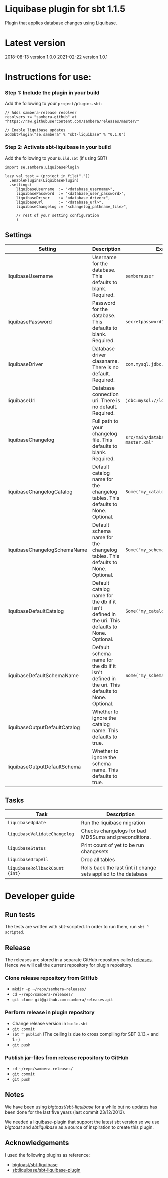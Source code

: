 Liquibase plugin for sbt 1.1.5
====================================
Plugin that applies database changes using Liquibase.

# Latest version
2018-08-13  version 1.0.0
2021-02-22  version 1.0.1

# Instructions for use:
### Step 1: Include the plugin in your build

Add the following to your `project/plugins.sbt`:

    // Adds sambera-release resolver
    resolvers += "sambera-github" at "https://raw.githubusercontent.com/sambera/releases/master/"

    // Enable liquibase updates
    addSbtPlugin("se.sambera" % "sbt-liquibase" % "0.1.0")

### Step 2: Activate sbt-liquibase in your build

Add the following to your `build.sbt` (if using SBT)
    
    import se.sambera.LiquibasePlugin
    
    lazy val test = (project in file("."))
      .enablePlugins(LiquibasePlugin)
      .settings(
         liquibaseUsername  := "<database_username>",
         liquibasePassword  := "<database_user_password>",
         liquibaseDriver    := "<database_driver>",
         liquibaseUrl       := "<database_url>",
         liquibaseChangelog := "<changelog_pathname_file>",
         
         // rest of your setting configuration
         )

## Settings

|Setting|Description|Example|
|-------|-----------|-------|
|liquibaseUsername|Username for the database. This defaults to blank. Required.|`samberauser`|
|liquibasePassword|Password for the database. This defaults to blank. Required.|`secretpassword123`|
|liquibaseDriver|Database driver classname. There is no default. Required.|`com.mysql.jdbc.Driver`|
|liquibaseUrl|Database connection uri. There is no default. Required.|`jdbc:mysql://localhost:3306/mydb`|
|liquibaseChangelog|Full path to your changelog file. This defaults to blank. Required.|`src/main/database/changelog-master.xml"`|
|liquibaseChangelogCatalog|Default catalog name for the changelog tables. This defaults to None. Optional.|`Some("my_catalog")`|
|liquibaseChangelogSchemaName|Default schema name for the changelog tables. This defaults to None. Optional.|`Some("my_schema")`|
|liquibaseDefaultCatalog|Default catalog name for the db if it isn't defined in the uri. This defaults to None. Optional.|`Some("my_catalog")`|
|liquibaseDefaultSchemaName|Default schema name for the db if it isn't defined in the uri. This defaults to None. Optional.|`Some("my_schema")`|
|liquibaseOutputDefaultCatalog|Whether to ignore the catalog name. This defaults to true. ||
|liquibaseOutputDefaultSchema|Whether to ignore the schema name. This defaults to true. ||

## Tasks

|Task|Description|
|----|-----------|
|`liquibaseUpdate`|Run the liquibase migration|
|`liquibaseValidateChangelog`|Checks changelogs for bad MD5Sums and preconditions.|
|`liquibaseStatus`|Print count of yet to be run changesets|
|`liquibaseDropAll`|Drop all tables|
|`liquibaseRollbackCount {int}`|Rolls back the last {int i} change sets applied to the database|

# Developer guide

## Run tests
The tests are written with sbt-scripted. In order to run them, run `sbt ^ scripted`.

## Release
The releases are stored in a separate GitHub repository called [releases](https://github.com/sambera/releases). Hence we will call the current repository for plugin repository.

### Clone release repository from GitHub
- `mkdir -p ~/repo/sambera-releases/`
- `cd ~/repo/sambera-releases/`
- `git clone git@github.com:sambera/releases.git`

### Perform release in plugin repository
- Change release version in `build.sbt`
- `git commit`
- `sbt ^ publish` (The ceiling is due to cross compiling for SBT 0.13.+ and 1.+)
- `git push`

### Publish jar-files from release repository to GitHub 
- `cd ~/repo/sambera-releases/`
- `git commit`
- `git push`

Notes
------------------
We have been using *bigtoast/sbt-liquibase* for a while but no updates has been done for the last five years (last commit 23/12/2013).

We needed a liquibase-plugin that support the latest sbt version so we use *bigtoast* and *sbtliquibase* as a source
of inspiration to create this plugin.

Acknowledgements
----------------
I used the following plugins as reference:
 * [bigtoast/sbt-liquibase](https://github.com/bigtoast/sbt-liquibase)
 * [sbtliquibase/sbt-liquibase-plugin](https://github.com/sbtliquibase/sbt-liquibase-plugin)

